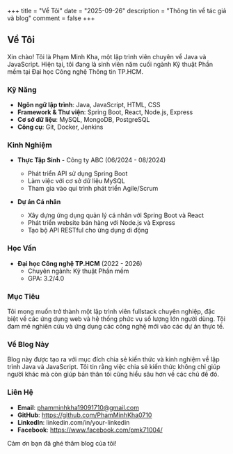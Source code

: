 +++
title = "Về Tôi"
date = "2025-09-26"
description = "Thông tin về tác giả và blog"
comment = false
+++

## Về Tôi

Xin chào! Tôi là Phạm Minh Kha, một lập trình viên chuyên về Java và JavaScript. Hiện tại, tôi đang là sinh viên năm cuối ngành Kỹ thuật Phần mềm tại Đại học Công nghệ Thông tin TP.HCM.

### Kỹ Năng

- **Ngôn ngữ lập trình**: Java, JavaScript, HTML, CSS
- **Framework & Thư viện**: Spring Boot, React, Node.js, Express
- **Cơ sở dữ liệu**: MySQL, MongoDB, PostgreSQL
- **Công cụ**: Git, Docker, Jenkins

### Kinh Nghiệm

- **Thực Tập Sinh** - Công ty ABC (06/2024 - 08/2024)
  - Phát triển API sử dụng Spring Boot
  - Làm việc với cơ sở dữ liệu MySQL
  - Tham gia vào qui trình phát triển Agile/Scrum

- **Dự án Cá nhân**
  - Xây dựng ứng dụng quản lý cá nhân với Spring Boot và React
  - Phát triển website bán hàng với Node.js và Express
  - Tạo bộ API RESTful cho ứng dụng di động

### Học Vấn

- **Đại học Công nghệ TP.HCM** (2022 - 2026)
  - Chuyên ngành: Kỹ thuật Phần mềm
  - GPA: 3.2/4.0

### Mục Tiêu

Tôi mong muốn trở thành một lập trình viên fullstack chuyên nghiệp, đặc biệt về các ứng dụng web và hệ thống phức vụ số lượng lớn người dùng. Tôi đam mê nghiên cứu và ứng dụng các công nghệ mới vào các dự án thực tế.

### Về Blog Này

Blog này được tạo ra với mục đích chia sẻ kiến thức và kinh nghiệm về lập trình Java và JavaScript. Tôi tin rằng việc chia sẻ kiến thức không chỉ giúp người khác mà còn giúp bản thân tôi cũng hiểu sâu hơn về các chủ đề đó.

### Liên Hệ

- **Email**: phamminhkha19091710@gmail.com
- **GitHub**: https://github.com/PhamMinhKha0710
- **LinkedIn**: linkedin.com/in/your-linkedin
- **Facebook**: https://www.facebook.com/pmk71004/

Cảm ơn bạn đã ghé thăm blog của tôi!
